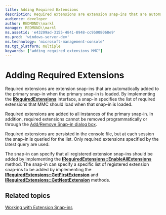 ```yaml
---
title: Adding Required Extensions
description: Required extensions are extension snap-ins that are automatically added to the primary snap-in when the primary snap-in is loaded.
audience: developer
author: REDMOND\\markl
manager: REDMOND\\markl
ms.assetid: 'e43209ad-3155-4841-8948-cc9b008068e9'
ms.prod: 'windows-server-dev'
ms.technology: 'microsoft-management-console'
ms.tgt_platform: multiple
keywords: ["adding required extensions MMC"]
---
```


# Adding Required Extensions

Required extensions are extension snap-ins that are automatically added to the primary snap-in when the primary snap-in is loaded. By implementing the [**IRequiredExtensions**](irequiredextensions.md) interface, a snap-in specifies the list of required extensions that MMC should load when that snap-in is loaded.

Required extensions are added to all instances of the primary snap-in. In addition, required extensions cannot be removed programmatically or through the [Add/Remove Snap-in dialog box](add-remove-snap-in-dialog-box.md).

Required extensions are persisted in the console file, but at each session the snap-in is queried for the list. Only required extensions specified by the latest query are used.

The snap-in can specify that all registered extension snap-ins should be added by implementing the [**IRequiredExtensions::EnableAllExtensions**](irequiredextensions-enableallextensions.md) method. The snap-in can specify a specific list of registered extension snap-ins to be added by implementing the [**IRequiredExtensions::GetFirstExtension**](irequiredextensions-getfirstextension.md) and [**IRequiredExtensions::GetNextExtension**](irequiredextensions-getnextextension.md) methods.

## Related topics

<dl> <dt>

[Working with Extension Snap-ins](working-with-extension-snap-ins.md)
</dt> </dl>

 

 




